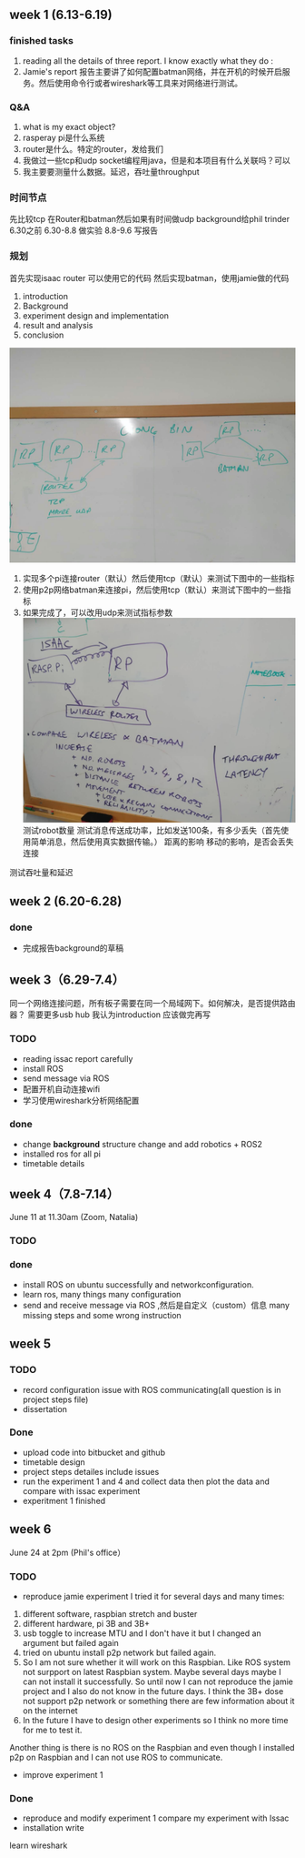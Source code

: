 ## week 1 (6.13-6.19)
### finished tasks
1. reading all the details of three report. I know exactly what they do :
2. Jamie's report 报告主要讲了如何配置batman网络，并在开机的时候开启服务。然后使用命令行或者wireshark等工具来对网络进行测试。

### Q&A

1. what is my exact object?
2. rasperay pi是什么系统
3. router是什么。特定的router，发给我们
4. 我做过一些tcp和udp socket编程用java，但是和本项目有什么关联吗？可以
5. 我主要要测量什么数据。延迟，吞吐量throughput

### 时间节点
先比较tcp 在Router和batman然后如果有时间做udp
background给phil trinder 6.30之前
6.30-8.8 做实验
8.8-9.6 写报告

### 规划
首先实现isaac router 可以使用它的代码
然后实现batman，使用jamie做的代码

1. introduction
2. Background
3. experiment design and implementation
4. result and analysis
5. conclusion

![](media/15614533550263.jpg)
1. 实现多个pi连接router（默认）然后使用tcp（默认）来测试下图中的一些指标
2. 使用p2p网络batman来连接pi，然后使用tcp（默认）来测试下图中的一些指标
3. 如果完成了，可以改用udp来测试指标参数
![](media/15614533701248.jpg)
测试robot数量
测试消息传送成功率，比如发送100条，有多少丢失（首先使用简单消息，然后使用真实数据传输。）
距离的影响
移动的影响，是否会丢失连接

测试吞吐量和延迟
## week 2 (6.20-6.28)
### done
- 完成报告background的草稿

## week 3（6.29-7.4）
同一个网络连接问题，所有板子需要在同一个局域网下。如何解决，是否提供路由器？
需要更多usb hub
我认为introduction 应该做完再写
### TODO
- reading issac report carefully
- install ROS 
- send message via ROS
- 配置开机自动连接wifi
- 学习使用wireshark分析网络配置


### done
- change **background** structure change and add robotics + ROS2
- installed ros for all pi 
- timetable details

## week 4（7.8-7.14）
June 11 at 11.30am (Zoom, Natalia)

### TODO


### done
- install ROS on ubuntu successfully and networkconfiguration.
- learn ros, many things many configuration
- send and receive message via ROS ,然后是自定义（custom）信息 many missing steps and some wrong instruction


## week 5

### TODO
- record configuration issue with ROS communicating(all question is in project steps file)
- dissertation


### Done
- upload code into bitbucket and github
- timetable design
- project steps detailes include issues
- run the experiment 1 and 4 and collect data then plot the data and compare with issac experiment
- experitment 1 finished


## week 6
June 24 at 2pm (Phil's office）
### TODO
- reproduce jamie experiment
I tried it for several days and many times:
1. different software, raspbian stretch and buster
2. different hardware, pi 3B and 3B+
3. usb toggle to increase MTU and I don't have it but I changed an argument but failed again
4. tried on ubuntu install p2p network but failed again.
5. So I am not sure whether it will work on this Raspbian. Like ROS system not surpport on latest Raspbian system. Maybe several days maybe I can not install it successfully. So until now I can not reproduce the jamie project and I also do not know in the future days. I think the 3B+ dose not support p2p network or something there are few information about it on the internet
6. In the future I have to design other experiments so I think no more time for me to test it.


Another thing is there is no ROS on the Raspbian and even though I installed p2p on Raspbian and I can not use ROS to communicate.

- improve experiment 1

### Done
- reproduce and modify experiment 1 compare my experiment with Issac
- installation write

learn wireshark
